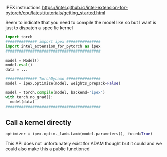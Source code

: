 IPEX instructions https://intel.github.io/intel-extension-for-pytorch/cpu/latest/tutorials/getting_started.html

Seem to indicate that you need to compile the model like so but I want is just to dispatch a specific kernel

```python
import torch
############## import ipex ###############
import intel_extension_for_pytorch as ipex
##########################################

model = Model()
model.eval()
data = ...

############## TorchDynamo ###############
model = ipex.optimize(model, weights_prepack=False)

model = torch.compile(model, backend="ipex")
with torch.no_grad():
  model(data)
##########################################
```

## Call a kernel directly

```python
optimizer = ipex.optim._lamb.Lamb(model.parameters(), fused=True)
```

This API does not unfortunately exist for ADAM thought but it could and we could also make this a public functioncd 